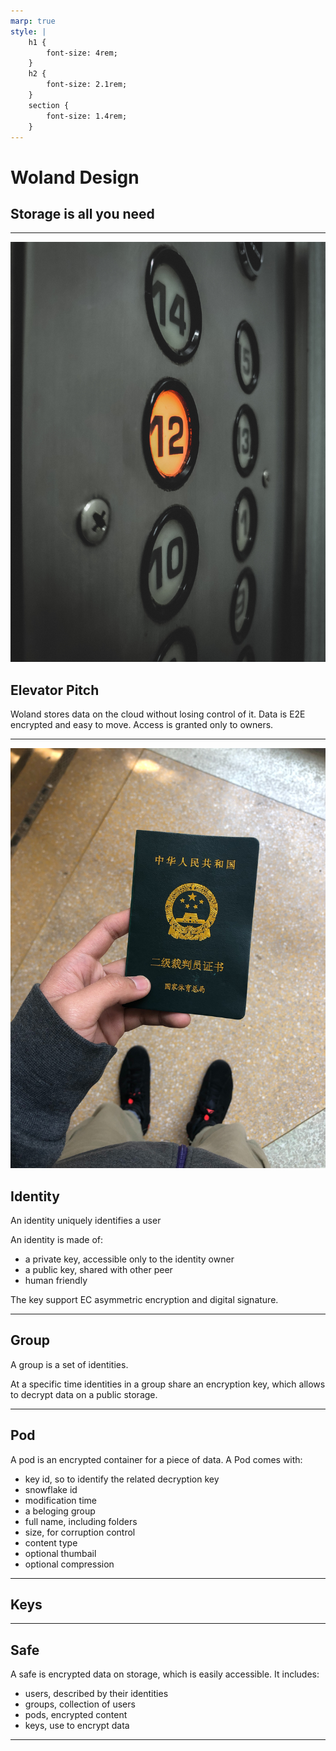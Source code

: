```yaml
---
marp: true
style: |
    h1 {
        font-size: 4rem;
    }
    h2 {
        font-size: 2.1rem;
    }
    section {
        font-size: 1.4rem;
    }
---
```

# Woland Design
## Storage is all you need

---
![bg right:33%](elevator.jpg)
## Elevator Pitch

Woland stores data on the cloud without losing control of it. 
Data is E2E encrypted and easy to move. 
Access is granted only to owners.

---
![bg right:33%](passport.jpg)
## Identity
An identity uniquely identifies a user

An identity is made of:
- a private key, accessible only to the identity owner
- a public key, shared with other peer
- human friendly 

The key support EC asymmetric encryption and digital signature.

---

## Group
A group is a set of identities. 

At a specific time identities in a group share an encryption key, which allows to decrypt data on a public storage.



---

## Pod
A pod is an encrypted container for a piece of data. A Pod comes with:

- key id, so to identify the related decryption key
- snowflake id
- modification time
- a beloging group 
- full name, including folders
- size, for corruption control
- content type
- optional thumbail
- optional compression

---
## Keys



---

## Safe
A safe is encrypted data on storage, which is easily accessible. It includes:

- users, described by their identities
- groups, collection of users
- pods, encrypted content
- keys, use to encrypt data

---



